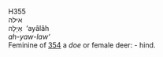 <body>
  <p>H355<br>  איּלה  <br> אַיָלָה  ‎  ‘ayâlâh  <br><i>ah-yaw-law‘ </i><br>Feminine of <a href="h0354.htm">354</a>  a <i>doe</i> or female deer: - hind.<br></p>
 </body>
